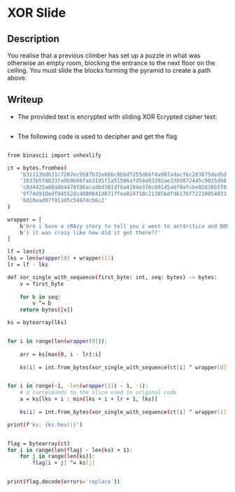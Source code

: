 # XOR Slide 

## Description 
You realise that a previous climber has set up a puzzle in what was otherwise an empty room, blocking the entrance to the next floor on the ceiling. You must slide the blocks forming the pyramid to create a path above.

## Writeup 
- The provided text is encrypted with sliding XOR
  Ecrypted cipher text:
  ``` bash b31113bd631c7207ec9587b32e686c8b6df255d66f4a987adacf6c283875ded5d1633b5f8823fa0b9bbbfab3195f1a51506afd54e03392ae338d872445c9025d88c8d4425a00a9b4478f86acadbd781df6a4194e376c09145a6f9afcbe02d36b5709f74d910edf94552dc4680041d6717fea824718c21385bdfd6176f722100548336d10ead87f01a95c5497dcb6c2
  ```
- The following code is used to decipher and get the flag 

```bash

from binascii import unhexlify

ct = bytes.fromhex(
    'b31113bd631c7207ec9587b32e686c8b6df255d66f4a987adacf6c283875ded5d'
    '1633b5f8823fa0b9bbbfab3195f1a51506afd54e03392ae338d872445c9025d88'
    'c8d4425a00a9b4478f86acadbd781df6a4194e376c09145a6f9afcbe02d36b570'
    '9f74d910edf94552dc4680041d6717fea824718c21385bdfd6176f72210054833'
    '6d10ead87f01a95c5497dcb6c2'
)

wrapper = [
    b'bro i have a cRAzy story to tell you i went to ant4rctica and BOOM i saw a random citadel{',
    b'} it was crazy like how did it get there??'
]

lf = len(ct)
lks = len(wrapper[0] + wrapper[1])
lr = lf - lks

def xor_single_with_sequence(first_byte: int, seq: bytes) -> bytes:
    v = first_byte
   
    for b in seq:
        v ^= b
    return bytes([v])

ks = bytearray(lks)


for i in range(len(wrapper[0])):
   
    arr = ks[max(0, i - lr):i]
   
    ks[i] = int.from_bytes(xor_single_with_sequence(ct[i] ^ wrapper[0][i], arr))


for i in range(-1, -len(wrapper[1]) - 1, -1):
    # a corresponds to the slice used in original code
    a = ks[lks + i : min(lks + i + lr + 1, lks)]
   
    ks[i] = int.from_bytes(xor_single_with_sequence(ct[i] ^ wrapper[1][i], a))

print(f'ks: {ks.hex()}')


flag = bytearray(ct)
for i in range(len(flag) - len(ks) + 1):
    for j in range(len(ks)):
        flag[i + j] ^= ks[j]


print(flag.decode(errors='replace'))
```
